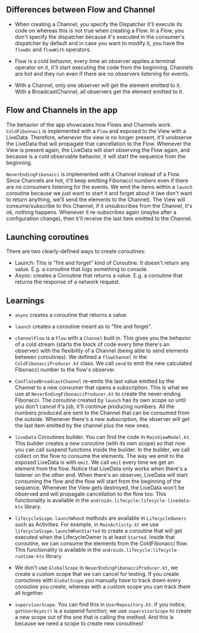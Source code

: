 
## Differences between Flow and Channel

- When creating a Channel, you specify the Dispatcher it'll execute its code on whereas this is not
true when creating a Flow. In a Flow, you don't specify the dispatcher because it's executed
in the consumer's dispatcher by default and in case you want to modify it,
you have the `flowOn` and `flowWith` operators.

- Flow is a cold behavior, every time an observer applies a terminal operator on it, it'll start
executing the code from the beginning. Channels are hot and they run even if there are no observers
listening for events.

- With a Channel, only one observer will get the element emitted to it. With a BroadcastChannel,
all observers get the element emitted to it.



## Flow and Channels in the app

The behavior of the app showcases how Flows and Channels work. `ColdFibonnaci` is implemented with a
`Flow` and exposed to the View with a LiveData. Therefore, whenever the view is no longer present,
it'll unobserve the LiveData that will propagate that cancellation to the Flow. Whenever the View
is present again, the LiveData will start observing the Flow again, and because is a cold observable
behavior, it will start the sequence from the beginning.

`NeverEndingFibonacci` is implemented with a Channel instead of a Flow. Since Channels are hot,
it'll keep emitting Fibonacci numbers even if there are no consumers listening for the events. We
emit the items within a `launch` coroutine because we just want to start it and forget about it
(we don't want to return anything, we'll send the elements to the Channel). The View will
consume/subscribe to this Channel, if it unsubscribes from the Channel, it's ok, nothing happens.
Whenever it re-subscribes again (maybe after a configuration change), then it'll receive the last
item emitted to the Channel.



## Launching coroutines

There are two clearly-defined ways to create coroutines:
- Launch: This is "fire and forget" kind of Coroutine. It doesn't return any value. E.g. a coroutine
that logs something to console.
- Async: creates a Coroutine that returns a value. E.g. a coroutine that returns the response
of a network request.



## Learnings

- `async` creates a coroutine that returns a value.

- `launch` creates a coroutine meant as to "fire and forget".

- `channelFlow` is a `Flow` with a `Channel` built in. This gives you the behavior of a cold
stream (starts the block of code every time there's an observer) with the flexibility of a Channel
(being able to send elements between coroutines). We defined a `flowChannel` in the
`ColdFibonacciProducer.kt` class. We call `send` to emit the new calculated Fibonacci number to
the flow's observer.

- `ConflatedBroadcastChannel` re-emits the last value emitted by the Channel to a new consumer
that opens a subscription. This is what we use at `NeverEndingFibonacciProducer.kt` to create the
never-ending Fibonacci. The coroutine created by `launch` has its own scope so until you don't cancel
it's job, it'll continue producing numbers. All the numbers produced are sent to the Channel that
can be consumed from the outside. Whenever there's a new subscription, the observer will get the last
item emitted by the channel plus the new ones.

- `liveData` Coroutines builder. You can find the code in `MainViewModel.kt`. This builder creates
a new coroutine (with its own scope) so that now you can call suspend functions inside the builder.
In the builder, we call collect on the flow to consume the elements. The way we emit to the exposed
LiveData is with `emit`. We call `emit` every time we get an element from the flow. Notice that
LiveData only works when there's a listener on the other end. When there's an observer, LiveData will
start consuming the flow and the flow will start from the beginning of the sequence. Whenever the
View gets destroyed, the LiveData won't be observed and will propagate cancellation to the flow too.
This functionality is available in the `androidx.lifecycle:lifecycle-livedata-ktx` library.

- `lifecycleScope.launchWhenX` methods are available in `LifecycleOwners` such as Activities. For
example, in `MainActivity.kt` we use `lifecycleScope.launchWhenStarted` to create a coroutine that
will get executed when the LifecycleOwner is at least `Started`. Inside that coroutine, we can
consume the elements from the ColdFibonacci flow.
This functionality is available in the `androidx.lifecycle:lifecycle-runtime-ktx` library.

- We don't use `GlobalScope` in `NeverEndingFibonacciProducer.kt`, we create a custom scope that
we can cancel for testing. If you create coroutines with `GlobalScope` you manually have to track down
every coroutine you create, whereas with a custom scope you can track them all together.

- `supervisorScope`. You can find this in `UserRepository.kt`. If you notice, `getUserAsync()`
is a suspend function; we use `supervisorScope` to create a new scope out of the one that is calling
the method. And this is because we need a scope to create new coroutines!

